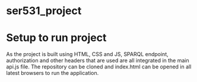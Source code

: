 # ser531_project

# Setup to run project

As the project is built using HTML, CSS and JS, SPARQL endpoint, authorization and other headers that are used are all integrated in the main api.js file.
The repository can be cloned and index.html can be opened in all latest browsers to run the application.
